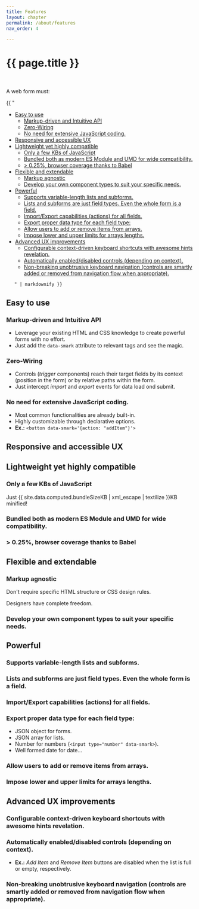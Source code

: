 ```yaml
---
title: Features
layout: chapter
permalink: /about/features
nav_order: 4

---
```


# {{ page.title }}


<br />
<div class="chaptertoc toplevel">
<p>A web form must:</p>

  {{ "
<!-- vim-markdown-toc GitLab -->

* [Easy to use](#easy-to-use)
    * [Markup-driven and Intuitive API](#markup-driven-and-intuitive-api)
    * [Zero-Wiring](#zero-wiring)
    * [No need for extensive JavaScript coding.](#no-need-for-extensive-javascript-coding)
* [Responsive and accessible UX](#responsive-and-accessible-ux)
* [Lightweight yet highly compatible](#lightweight-yet-highly-compatible)
    * [Only a few KBs of JavaScript](#only-a-few-kbs-of-javascript)
    * [Bundled both as modern ES Module and UMD for wide compatibility.](#bundled-both-as-modern-es-module-and-umd-for-wide-compatibility)
    * [&gt; 0.25%, browser coverage thanks to Babel](#gt-025-browser-coverage-thanks-to-babel)
* [Flexible and extendable](#flexible-and-extendable)
    * [Markup agnostic](#markup-agnostic)
    * [Develop your own component types to suit your specific needs.](#develop-your-own-component-types-to-suit-your-specific-needs)
* [Powerful](#powerful)
    * [Supports variable-length lists and subforms.](#supports-variable-length-lists-and-subforms)
    * [Lists and subforms are just field types. Even the whole form is a field.](#lists-and-subforms-are-just-field-types-even-the-whole-form-is-a-field)
    * [Import/Export capabilities (actions) for all fields.](#importexport-capabilities-actions-for-all-fields)
    * [Export proper data type for each field type:](#export-proper-data-type-for-each-field-type)
    * [Allow users to add or remove items from arrays.](#allow-users-to-add-or-remove-items-from-arrays)
    * [Impose lower and upper limits for arrays lengths.](#impose-lower-and-upper-limits-for-arrays-lengths)
* [Advanced UX improvements](#advanced-ux-improvements)
    * [Configurable context-driven keyboard shortcuts with awesome hints revelation.](#configurable-context-driven-keyboard-shortcuts-with-awesome-hints-revelation)
    * [Automatically enabled/disabled controls (depending on context).](#automatically-enableddisabled-controls-depending-on-context)
    * [Non-breaking unobtrusive keyboard navigation (controls are smartly added or removed from navigation flow when appropriate).](#non-breaking-unobtrusive-keyboard-navigation-controls-are-smartly-added-or-removed-from-navigation-flow-when-appropriate)

<!-- vim-markdown-toc -->
       " | markdownify }}

</div>


## Easy to use


### Markup-driven and Intuitive API

  * Leverage your existing HTML and CSS knowledge to create powerful forms with no effort.
  * Just add the `data-smark` attribute to relevant tags and see the magic.


### Zero-Wiring
  * Controls (*trigger* components) reach their target fields by its context
      (position in the form) or by relative paths within the form.
  * Just intercept *import* and *export* events for data load ond submit.


### No need for extensive JavaScript coding.

  * Most common functionalities are already built-in.
  * Highly customizable through declarative options.
  * **Ex.:** `<button data-smark='{action: "addItem"}'>`


## Responsive and accessible UX




## Lightweight yet highly compatible


### Only a few KBs of JavaScript

Just {{ site.data.computed.bundleSizeKB | xml_escape | textilize }}KB minified!



### Bundled both as modern ES Module and UMD for wide compatibility.


### &gt; 0.25%, browser coverage thanks to Babel


## Flexible and extendable


### Markup agnostic

Don't require specific HTML structure or CSS design rules.

Designers have complete freedom.

### Develop your own component types to suit your specific needs.


## Powerful


### Supports variable-length lists and subforms.


### Lists and subforms are just field types. Even the whole form is a field.


### Import/Export capabilities (actions) for all fields.


### Export proper data type for each field type:

  * JSON object for forms.
  * JSON array for lists.
  * Number for numbers (`<input type="number" data-smark>`).
  * Well formed date for date...


### Allow users to add or remove items from arrays.


### Impose lower and upper limits for arrays lengths.




## Advanced UX improvements


### Configurable context-driven keyboard shortcuts with awesome hints revelation.


### Automatically enabled/disabled controls (depending on context).

  * **Ex.:** *Add Item* and *Remove Item* buttons are disabled when the list is full or empty, respectively.


### Non-breaking unobtrusive keyboard navigation (controls are smartly added or removed from navigation flow when appropriate).





